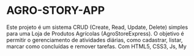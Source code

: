 # AGRO-STORY-APP
Este projeto é um sistema CRUD (Create, Read, Update, Delete) simples para uma Loja de Produtos Agrícolas (AgroStoreExpress). O objetivo é permitir o gerenciamento de atividades diárias, como cadastrar, listar, marcar como concluídas e remover tarefas. Com HTML5, CSS3, Js, My
